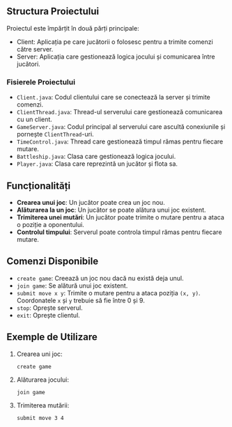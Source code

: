 ## Structura Proiectului

Proiectul este împărțit în două părți principale:
- Client: Aplicația pe care jucătorii o folosesc pentru a trimite comenzi către server.
- Server: Aplicația care gestionează logica jocului și comunicarea între jucători.

### Fisierele Proiectului

- `Client.java`: Codul clientului care se conectează la server și trimite comenzi.
- `ClientThread.java`: Thread-ul serverului care gestionează comunicarea cu un client.
- `GameServer.java`: Codul principal al serverului care ascultă conexiunile și pornește `ClientThread`-uri.
- `TimeControl.java`: Thread care gestionează timpul rămas pentru fiecare mutare.
- `Battleship.java`: Clasa care gestionează logica jocului.
- `Player.java`: Clasa care reprezintă un jucător și flota sa.

## Funcționalități

- **Crearea unui joc**: Un jucător poate crea un joc nou.
- **Alăturarea la un joc**: Un jucător se poate alătura unui joc existent.
- **Trimiterea unei mutări**: Un jucător poate trimite o mutare pentru a ataca o poziție a oponentului.
- **Controlul timpului**: Serverul poate controla timpul rămas pentru fiecare mutare.

## Comenzi Disponibile

- `create game`: Creează un joc nou dacă nu există deja unul.
- `join game`: Se alătură unui joc existent.
- `submit move x y`: Trimite o mutare pentru a ataca poziția `(x, y)`. Coordonatele `x` și `y` trebuie să fie între 0 și 9.
- `stop`: Oprește serverul.
- `exit`: Oprește clientul.

## Exemple de Utilizare

1. Crearea uni joc:
    ```
    create game
    ```

2. Alăturarea jocului:
    ```
    join game
    ```

3. Trimiterea mutării:
    ```
    submit move 3 4
    ```

